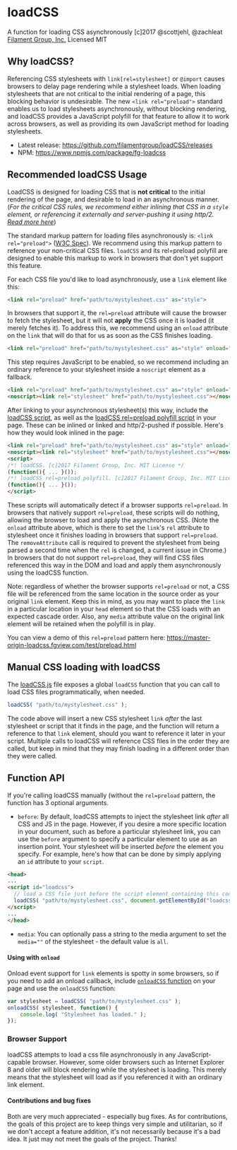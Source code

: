 # loadCSS

A function for loading CSS asynchronously
[c]2017 @scottjehl, @zachleat [Filament Group, Inc.](https://www.filamentgroup.com/)
Licensed MIT

## Why loadCSS?

Referencing CSS stylesheets with `link[rel=stylesheet]` or `@import` causes browsers to delay page rendering while a stylesheet loads. When loading stylesheets that are not critical to the initial rendering of a page, this blocking behavior is undesirable. The new `<link rel="preload">` standard enables us to load stylesheets asynchronously, without blocking rendering, and loadCSS provides a JavaScript polyfill for that feature to allow it to work across browsers, as well as providing its own JavaScript method for loading stylesheets.

* Latest release: https://github.com/filamentgroup/loadCSS/releases
* NPM: https://www.npmjs.com/package/fg-loadcss

## Recommended loadCSS Usage

LoadCSS is designed for loading CSS that is **not critical** to the initial rendering of the page, and desirable to load in an asynchronous manner. (_For the critical CSS rules, we recommend either inlining that CSS in a `style` element, or referencing it externally and server-pushing it using http/2. [Read more here](https://www.filamentgroup.com/lab/modernizing-delivery.html)_)

The standard markup pattern for loading files asynchronously is: `<link rel="preload">` ([W3C Spec](https://www.w3.org/TR/2015/WD-preload-20150721/)). We recommend using this markup pattern to reference your non-critical CSS files. `loadCSS` and its rel=preload polyfill are designed to enable this markup to work in browsers that don't yet support this feature.

For each CSS file you'd like to load asynchronously, use a `link` element like this:

```html
<link rel="preload" href="path/to/mystylesheet.css" as="style">
```

In browsers that support it, the `rel=preload` attribute will cause the browser to fetch the stylesheet, but it will not **apply** the CSS once it is loaded (it merely fetches it). To address this, we recommend using an `onload` attribute on the `link` that will do that for us as soon as the CSS finishes loading.

```html
<link rel="preload" href="path/to/mystylesheet.css" as="style" onload="this.rel='stylesheet';this.removeAttribute('onload');">
```

This step requires JavaScript to be enabled, so we recommend including an ordinary reference to your stylesheet inside a `noscript` element as a fallback.

```html
<link rel="preload" href="path/to/mystylesheet.css" as="style" onload="this.rel='stylesheet';this.removeAttribute('onload');">
<noscript><link rel="stylesheet" href="path/to/mystylesheet.css"></noscript>
```

After linking to your asynchronous stylesheet(s) this way, include the [loadCSS script](https://github.com/filamentgroup/loadCSS/blob/master/src/loadCSS.js), as well as the [loadCSS rel=preload polyfill script](https://github.com/filamentgroup/loadCSS/blob/master/src/cssrelpreload.js) in your page. These can be inlined or linked and http/2-pushed if possible.
Here's how they would look inlined in the page:

```html
<link rel="preload" href="path/to/mystylesheet.css" as="style" onload="this.rel='stylesheet';this.removeAttribute('onload');">
<noscript><link rel="stylesheet" href="path/to/mystylesheet.css"></noscript>
<script>
/*! loadCSS. [c]2017 Filament Group, Inc. MIT License */
(function(){ ... }());
/*! loadCSS rel=preload polyfill. [c]2017 Filament Group, Inc. MIT License */
(function(){ ... }());
</script>
```
These scripts will automatically detect if a browser supports `rel=preload`. In browsers that natively support `rel=preload`, these scripts will do nothing, allowing the browser to load and apply the asynchronous CSS. (Note the `onload` attribute above, which is there to set the `link`'s `rel` attribute to stylesheet once it finishes loading in browsers that support `rel=preload`. The `removeAttribute` call is required to prevent the stylesheet from being parsed a second time when the `rel` is changed, a current issue in Chrome.) In browsers that do not support `rel=preload`, they will find CSS files referenced this way in the DOM and load and apply them asynchronously using the loadCSS function.

Note: regardless of whether the browser supports `rel=preload` or not, a CSS file will be referenced from the same location in the source order as your original `link` element. Keep this in mind, as you may want to place the `link` in a particular location in your `head` element so that the CSS loads with an expected cascade order. Also, any `media` attribute value on the original link element will be retained when the polyfill is in play.

You can view a demo of this `rel=preload` pattern here: https://master-origin-loadcss.fgview.com/test/preload.html


## Manual CSS loading with loadCSS

The [loadCSS.js](https://github.com/filamentgroup/loadCSS/blob/master/src/loadCSS.js) file exposes a global `loadCSS` function that you can call to load CSS files programmatically, when needed.

``` javascript
loadCSS( "path/to/mystylesheet.css" );
```

The code above will insert a new CSS stylesheet `link` *after* the last stylesheet or script that it finds in the page, and the function will return a reference to that `link` element, should you want to reference it later in your script. Multiple calls to loadCSS will reference CSS files in the order they are called, but keep in mind that they may finish loading in a different order than they were called.

## Function API

If you're calling loadCSS manually (without the `rel=preload` pattern, the function has 3 optional arguments.

- `before`: By default, loadCSS attempts to inject the stylesheet link *after* all CSS and JS in the page. However, if you desire a more specific location in your document, such as before a particular stylesheet link, you can use the `before` argument to specify a particular element to use as an insertion point. Your stylesheet will be inserted *before* the element you specify. For example, here's how that can be done by simply applying an `id` attribute to your `script`.
```html
<head>
...
<script id="loadcss">
  // load a CSS file just before the script element containing this code
  loadCSS( "path/to/mystylesheet.css", document.getElementById("loadcss") );
</script>
...
</head>
```

- `media`: You can optionally pass a string to the media argument to set the `media=""` of the stylesheet - the default value is `all`.

#### Using with `onload`

Onload event support for `link` elements is spotty in some browsers, so if you need to add an onload callback, include [`onloadCSS` function](https://github.com/filamentgroup/loadCSS/blob/master/src/onloadCSS.js) on your page and use the `onloadCSS` function:

```javascript
var stylesheet = loadCSS( "path/to/mystylesheet.css" );
onloadCSS( stylesheet, function() {
	console.log( "Stylesheet has loaded." );
});
```

### Browser Support

loadCSS attempts to load a css file asynchronously in any JavaScript-capable browser. However, some older browsers such as Internet Explorer 8 and older will block rendering while the stylesheet is loading. This merely means that the stylesheet will load as if you referenced it with an ordinary link element.


#### Contributions and bug fixes

Both are very much appreciated - especially bug fixes. As for contributions, the goals of this project are to keep things very simple and utilitarian, so if we don't accept a feature addition, it's not necessarily because it's a bad idea. It just may not meet the goals of the project. Thanks!
